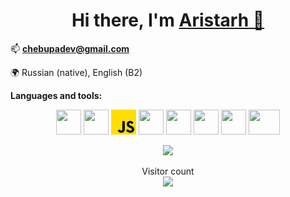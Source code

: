 <h1 align="center" size="+7">Hi there, I'm <a href="https://chebupa.github.io/" target="_blank">Aristarh 👋</a></h1>


 📫 **chebupadev@gmail.com**

 🌍 Russian (native), English (B2)

<b align="center">Languages and tools:</b>
<p align="center"> 
  <!-- HTML -->
  <img src="https://raw.githubusercontent.com/daniilshat/daniilshat/2d7eafe5250314b3d422c86b35de062e0f1f5178/icons/HTML5.svg" width="40" height="40"/>
  <!-- CSS -->
  <img src="https://raw.githubusercontent.com/daniilshat/daniilshat/2d7eafe5250314b3d422c86b35de062e0f1f5178/icons/CSS3.svg" width="40" height="40"/>
  <!-- js -->
  <img src="js.png" width="40" height="40"/>
  <!-- typescript -->
  <img src="https://cdn.jsdelivr.net/gh/devicons/devicon/icons/typescript/typescript-original.svg" width="40" height="40"/>
  <!-- react -->
  <img src="https://cdn.jsdelivr.net/gh/devicons/devicon/icons/react/react-original.svg" width="40" height="40"/>
  <!-- npm -->
  <img src="https://cdn.jsdelivr.net/gh/devicons/devicon/icons/npm/npm-original-wordmark.svg" width="40" height="40"/>
  <!-- python -->
  <img src="https://raw.githubusercontent.com/daniilshat/daniilshat/2d7eafe5250314b3d422c86b35de062e0f1f5178/icons/python.svg" width="40" height="40"/>
  <!-- markdown -->
  <img src="https://raw.githubusercontent.com/daniilshat/daniilshat/c74242689872258d4882fe938a6257c2da710353/icons/markdown-white.svg" width="50" height="40"/>
</p>

<p align="center">
<!--  [![Top Langs](https://github-readme-stats.vercel.app/api/top-langs/?username=chebupa&layout=compact)](https://github.com/anuraghazra/github-readme-stats) -->
 <img src="https://github-readme-stats.vercel.app/api/top-langs/?username=chebupa&layout=compact">
</p>

<!-- visitor count -->
<p align="center"> 
  Visitor count<br>
  <img src="https://profile-counter.glitch.me/chebupa/count.svg" />
</p>
